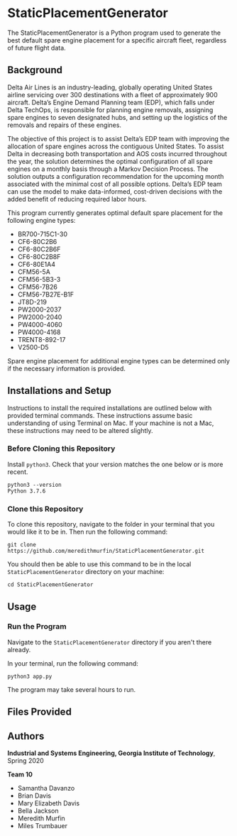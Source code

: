 # StaticPlacementGenerator

The StaticPlacementGenerator is a Python program used to generate the best default spare engine placement for a specific aircraft fleet, regardless of future flight data. 

## Background

Delta Air Lines is an industry-leading, globally operating United States airline servicing over 300 destinations with a fleet of approximately 900 aircraft. Delta’s Engine Demand Planning team (EDP), which falls under Delta TechOps, is responsible for planning engine removals, assigning spare engines to seven designated hubs, and setting up the logistics of the removals and repairs of these engines.

The objective of this project is to assist Delta’s EDP team with improving the allocation of spare engines across the contiguous United States. To assist Delta in decreasing both transportation and AOS costs incurred throughout the year, the solution determines the optimal configuration of all spare engines on a monthly basis through a Markov Decision Process. The solution outputs a configuration recommendation for the upcoming month associated with the minimal cost of all possible options. Delta’s EDP team can use the model to make data-informed, cost-driven decisions with the added benefit of reducing required labor hours.

This program currently generates optimal default spare placement for the following engine types:
- BR700-715C1-30
- CF6-80C2B6
- CF6-80C2B6F
- CF6-80C2B8F
- CF6-80E1A4
- CFM56-5A
- CFM56-5B3-3
- CFM56-7B26
- CFM56-7B27E-B1F
- JT8D-219
- PW2000-2037
- PW2000-2040
- PW4000-4060
- PW4000-4168
- TRENT8-892-17
- V2500-D5

Spare engine placement for additional engine types can be determined only if the necessary information is provided. 

## Installations and Setup

Instructions to install the required installations are outlined below with provided terminal commands. These instructions assume basic understanding of using Terminal on Mac. If your machine is not a Mac, these instructions may need to be altered slightly. 

### Before Cloning this Repository

Install `python3`. Check that your version matches the one below or is more recent.
```
python3 --version
Python 3.7.6
```

### Clone this Repository

To clone this repository, navigate to the folder in your terminal that you would like it to be in. Then run the following command:
```
git clone https://github.com/meredithmurfin/StaticPlacementGenerator.git
```

You should then be able to use this command to be in the local `StaticPlacementGenerator` directory on your machine:
```
cd StaticPlacementGenerator
```

## Usage

### Run the Program

Navigate to the `StaticPlacementGenerator` directory if you aren't there already.

In your terminal, run the following command:
```
python3 app.py
```

The program may take several hours to run. 

## Files Provided

## Authors

**Industrial and Systems Engineering, Georgia Institute of Technology**, Spring 2020

**Team 10**
- Samantha Davanzo
- Brian Davis
- Mary Elizabeth Davis
- Bella Jackson
- Meredith Murfin
- Miles Trumbauer
